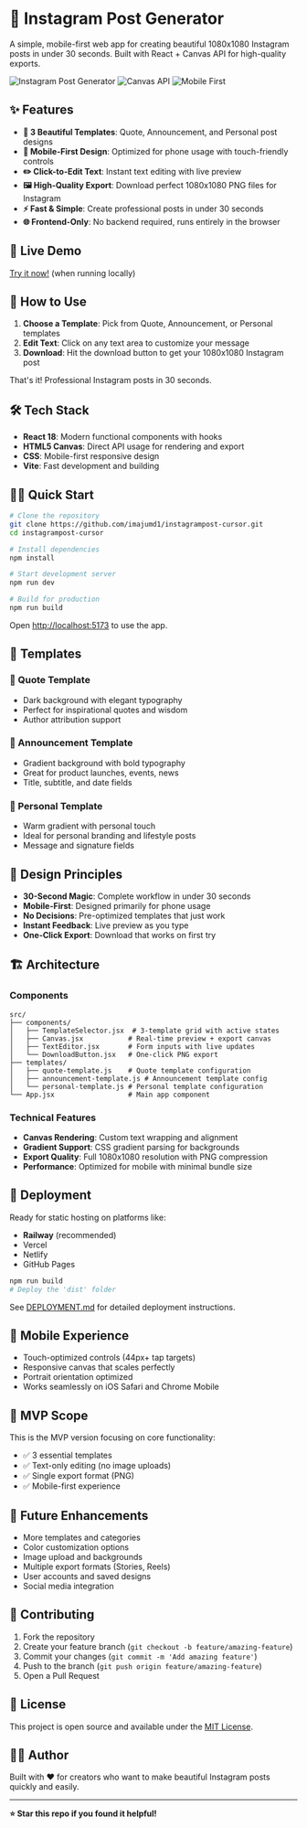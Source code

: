 # 📸 Instagram Post Generator

A simple, mobile-first web app for creating beautiful 1080x1080 Instagram posts in under 30 seconds. Built with React + Canvas API for high-quality exports.

![Instagram Post Generator](https://img.shields.io/badge/React-18-blue) ![Canvas API](https://img.shields.io/badge/Canvas-API-green) ![Mobile First](https://img.shields.io/badge/Mobile-First-orange)

## ✨ Features

- **🎨 3 Beautiful Templates**: Quote, Announcement, and Personal post designs
- **📱 Mobile-First Design**: Optimized for phone usage with touch-friendly controls
- **✏️ Click-to-Edit Text**: Instant text editing with live preview
- **🖼️ High-Quality Export**: Download perfect 1080x1080 PNG files for Instagram
- **⚡ Fast & Simple**: Create professional posts in under 30 seconds
- **🌐 Frontend-Only**: No backend required, runs entirely in the browser

## 🚀 Live Demo

[Try it now!](https://localhost:5173) (when running locally)

## 📱 How to Use

1. **Choose a Template**: Pick from Quote, Announcement, or Personal templates
2. **Edit Text**: Click on any text area to customize your message
3. **Download**: Hit the download button to get your 1080x1080 Instagram post

That's it! Professional Instagram posts in 30 seconds.

## 🛠️ Tech Stack

- **React 18**: Modern functional components with hooks
- **HTML5 Canvas**: Direct API usage for rendering and export
- **CSS**: Mobile-first responsive design
- **Vite**: Fast development and building

## 🏃‍♂️ Quick Start

```bash
# Clone the repository
git clone https://github.com/imajumd1/instagrampost-cursor.git
cd instagrampost-cursor

# Install dependencies
npm install

# Start development server
npm run dev

# Build for production
npm run build
```

Open [http://localhost:5173](http://localhost:5173) to use the app.

## 🎨 Templates

### 📝 Quote Template
- Dark background with elegant typography
- Perfect for inspirational quotes and wisdom
- Author attribution support

### 📢 Announcement Template  
- Gradient background with bold typography
- Great for product launches, events, news
- Title, subtitle, and date fields

### 👤 Personal Template
- Warm gradient with personal touch
- Ideal for personal branding and lifestyle posts
- Message and signature fields

## 📐 Design Principles

- **30-Second Magic**: Complete workflow in under 30 seconds
- **Mobile-First**: Designed primarily for phone usage
- **No Decisions**: Pre-optimized templates that just work
- **Instant Feedback**: Live preview as you type
- **One-Click Export**: Download that works on first try

## 🏗️ Architecture

### Components
```
src/
├── components/
│   ├── TemplateSelector.jsx  # 3-template grid with active states
│   ├── Canvas.jsx           # Real-time preview + export canvas
│   ├── TextEditor.jsx       # Form inputs with live updates
│   └── DownloadButton.jsx   # One-click PNG export
├── templates/
│   ├── quote-template.js    # Quote template configuration
│   ├── announcement-template.js # Announcement template config
│   └── personal-template.js # Personal template configuration
└── App.jsx                  # Main app component
```

### Technical Features
- **Canvas Rendering**: Custom text wrapping and alignment
- **Gradient Support**: CSS gradient parsing for backgrounds
- **Export Quality**: Full 1080x1080 resolution with PNG compression
- **Performance**: Optimized for mobile with minimal bundle size

## 🚀 Deployment

Ready for static hosting on platforms like:
- **Railway** (recommended)
- Vercel
- Netlify
- GitHub Pages

```bash
npm run build
# Deploy the 'dist' folder
```

See [DEPLOYMENT.md](DEPLOYMENT.md) for detailed deployment instructions.

## 📱 Mobile Experience

- Touch-optimized controls (44px+ tap targets)
- Responsive canvas that scales perfectly
- Portrait orientation optimized
- Works seamlessly on iOS Safari and Chrome Mobile

## 🎯 MVP Scope

This is the MVP version focusing on core functionality:
- ✅ 3 essential templates
- ✅ Text-only editing (no image uploads)
- ✅ Single export format (PNG)
- ✅ Mobile-first experience

## 🔮 Future Enhancements

- More templates and categories
- Color customization options
- Image upload and backgrounds
- Multiple export formats (Stories, Reels)
- User accounts and saved designs
- Social media integration

## 🤝 Contributing

1. Fork the repository
2. Create your feature branch (`git checkout -b feature/amazing-feature`)
3. Commit your changes (`git commit -m 'Add amazing feature'`)
4. Push to the branch (`git push origin feature/amazing-feature`)
5. Open a Pull Request

## 📄 License

This project is open source and available under the [MIT License](LICENSE).

## 👨‍💻 Author

Built with ❤️ for creators who want to make beautiful Instagram posts quickly and easily.

---

**⭐ Star this repo if you found it helpful!**